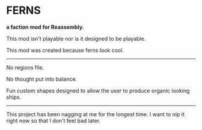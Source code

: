 # FERNS

**a faction mod for Reassembly.**

This mod isn't playable nor is it designed to be playable.

This mod was created because ferns look cool.

- - -

No regions file.

No thought put into balance.

Fun custom shapes designed to allow the user to produce organic looking ships.

- - -

This project has been nagging at me for the longest time. I want to nip it right
now so that I don't feel bad later.
